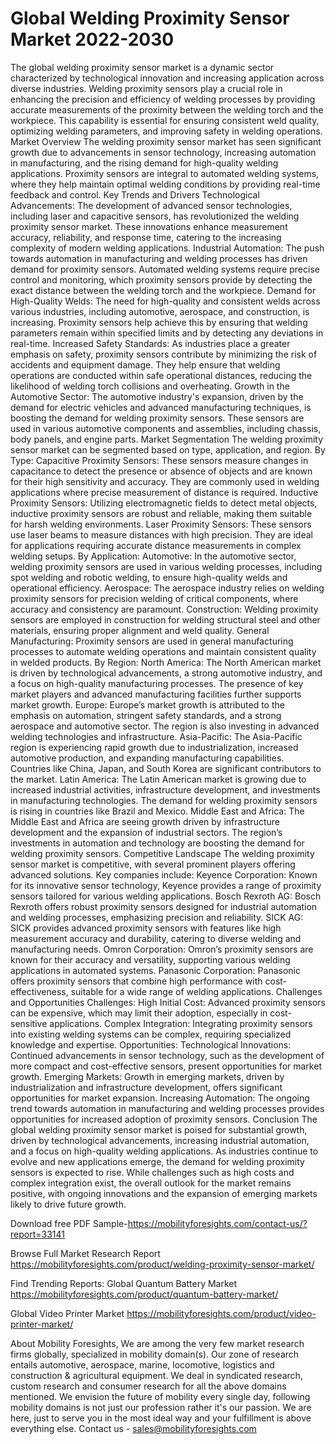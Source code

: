 # Global Welding Proximity Sensor Market 2022-2030
The global welding proximity sensor market is a dynamic sector characterized by technological innovation and increasing application across diverse industries. Welding proximity sensors play a crucial role in enhancing the precision and efficiency of welding processes by providing accurate measurements of the proximity between the welding torch and the workpiece. This capability is essential for ensuring consistent weld quality, optimizing welding parameters, and improving safety in welding operations.
Market Overview
The welding proximity sensor market has seen significant growth due to advancements in sensor technology, increasing automation in manufacturing, and the rising demand for high-quality welding applications. Proximity sensors are integral to automated welding systems, where they help maintain optimal welding conditions by providing real-time feedback and control.
Key Trends and Drivers
Technological Advancements: The development of advanced sensor technologies, including laser and capacitive sensors, has revolutionized the welding proximity sensor market. These innovations enhance measurement accuracy, reliability, and response time, catering to the increasing complexity of modern welding applications.
Industrial Automation: The push towards automation in manufacturing and welding processes has driven demand for proximity sensors. Automated welding systems require precise control and monitoring, which proximity sensors provide by detecting the exact distance between the welding torch and the workpiece.
Demand for High-Quality Welds: The need for high-quality and consistent welds across various industries, including automotive, aerospace, and construction, is increasing. Proximity sensors help achieve this by ensuring that welding parameters remain within specified limits and by detecting any deviations in real-time.
Increased Safety Standards: As industries place a greater emphasis on safety, proximity sensors contribute by minimizing the risk of accidents and equipment damage. They help ensure that welding operations are conducted within safe operational distances, reducing the likelihood of welding torch collisions and overheating.
Growth in the Automotive Sector: The automotive industry's expansion, driven by the demand for electric vehicles and advanced manufacturing techniques, is boosting the demand for welding proximity sensors. These sensors are used in various automotive components and assemblies, including chassis, body panels, and engine parts.
Market Segmentation
The welding proximity sensor market can be segmented based on type, application, and region.
By Type:
Capacitive Proximity Sensors: These sensors measure changes in capacitance to detect the presence or absence of objects and are known for their high sensitivity and accuracy. They are commonly used in welding applications where precise measurement of distance is required.
Inductive Proximity Sensors: Utilizing electromagnetic fields to detect metal objects, inductive proximity sensors are robust and reliable, making them suitable for harsh welding environments.
Laser Proximity Sensors: These sensors use laser beams to measure distances with high precision. They are ideal for applications requiring accurate distance measurements in complex welding setups.
By Application:
Automotive: In the automotive sector, welding proximity sensors are used in various welding processes, including spot welding and robotic welding, to ensure high-quality welds and operational efficiency.
Aerospace: The aerospace industry relies on welding proximity sensors for precision welding of critical components, where accuracy and consistency are paramount.
Construction: Welding proximity sensors are employed in construction for welding structural steel and other materials, ensuring proper alignment and weld quality.
General Manufacturing: Proximity sensors are used in general manufacturing processes to automate welding operations and maintain consistent quality in welded products.
By Region:
North America: The North American market is driven by technological advancements, a strong automotive industry, and a focus on high-quality manufacturing processes. The presence of key market players and advanced manufacturing facilities further supports market growth.
Europe: Europe’s market growth is attributed to the emphasis on automation, stringent safety standards, and a strong aerospace and automotive sector. The region is also investing in advanced welding technologies and infrastructure.
Asia-Pacific: The Asia-Pacific region is experiencing rapid growth due to industrialization, increased automotive production, and expanding manufacturing capabilities. Countries like China, Japan, and South Korea are significant contributors to the market.
Latin America: The Latin American market is growing due to increased industrial activities, infrastructure development, and investments in manufacturing technologies. The demand for welding proximity sensors is rising in countries like Brazil and Mexico.
Middle East and Africa: The Middle East and Africa are seeing growth driven by infrastructure development and the expansion of industrial sectors. The region’s investments in automation and technology are boosting the demand for welding proximity sensors.
Competitive Landscape
The welding proximity sensor market is competitive, with several prominent players offering advanced solutions. Key companies include:
Keyence Corporation: Known for its innovative sensor technology, Keyence provides a range of proximity sensors tailored for various welding applications.
Bosch Rexroth AG: Bosch Rexroth offers robust proximity sensors designed for industrial automation and welding processes, emphasizing precision and reliability.
SICK AG: SICK provides advanced proximity sensors with features like high measurement accuracy and durability, catering to diverse welding and manufacturing needs.
Omron Corporation: Omron’s proximity sensors are known for their accuracy and versatility, supporting various welding applications in automated systems.
Panasonic Corporation: Panasonic offers proximity sensors that combine high performance with cost-effectiveness, suitable for a wide range of welding applications.
Challenges and Opportunities
Challenges:
High Initial Cost: Advanced proximity sensors can be expensive, which may limit their adoption, especially in cost-sensitive applications.
Complex Integration: Integrating proximity sensors into existing welding systems can be complex, requiring specialized knowledge and expertise.
Opportunities:
Technological Innovations: Continued advancements in sensor technology, such as the development of more compact and cost-effective sensors, present opportunities for market growth.
Emerging Markets: Growth in emerging markets, driven by industrialization and infrastructure development, offers significant opportunities for market expansion.
Increasing Automation: The ongoing trend towards automation in manufacturing and welding processes provides opportunities for increased adoption of proximity sensors.
Conclusion
The global welding proximity sensor market is poised for substantial growth, driven by technological advancements, increasing industrial automation, and a focus on high-quality welding applications. As industries continue to evolve and new applications emerge, the demand for welding proximity sensors is expected to rise. While challenges such as high costs and complex integration exist, the overall outlook for the market remains positive, with ongoing innovations and the expansion of emerging markets likely to drive future growth.

Download free PDF Sample-https://mobilityforesights.com/contact-us/?report=33141


Browse Full Market Research Report 
https://mobilityforesights.com/product/welding-proximity-sensor-market/


Find Trending Reports:
Global Quantum Battery Market
https://mobilityforesights.com/product/quantum-battery-market/

Global Video Printer Market
https://mobilityforesights.com/product/video-printer-market/



About Mobility Foresights,
We are among the very few market research firms globally, specialized in mobility domain(s). Our zone of research entails automotive, aerospace, marine, locomotive, logistics and construction & agricultural equipment. We deal in syndicated research, custom research and consumer research for all the above domains mentioned.
We envision the future of mobility every single day, following mobility domains is not just our profession rather it's our passion. We are here, just to serve you in the most ideal way and your fulfillment is above everything else. Contact us -  sales@mobilityforesights.com 
